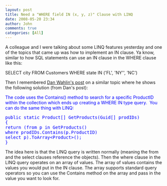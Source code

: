 ```yaml
---
layout: post
title: Need a "WHERE field IN (x, y, z)" Clause with LINQ
date: 2008-05-20 23:34
author: John
comments: true
categories: [All]
---
```

<p>A colleague and I were talking about some LINQ features yesterday and one of the topics that came up was how to implement an IN clause. Ya know, similar to how SQL statements can use an IN clause in the WHERE clause like this:</p>
<p>SELECT city FROM Customers WHERE state IN ('FL', 'NY'', 'NC')</p>
<p>Then I remembered <a href="http://weblogs.asp.net/dwahlin/archive/2008/05/09/using-linq-to-perform-quot-where-in-value1-value2-quot-queries.aspx">Dan Wahlin's post</a> on a similar topic where he shows the following solution (from Dan's post):</p>
<p><font color="#0000ff">The code uses the Contains() method to search for a specific ProductID within the collection which ends up creating a WHERE IN type query.&nbsp; You can do the same thing with LINQ:</font></p>
<pre><font color="#0000ff">public static Product[] GetProducts(Guid[] prodIDs)
{
return (from p in GetProducts()
where prodIDs.Contains(p.ProductID)
select p).ToArray&lt;Product&gt;();
}</font></pre>
<p>The idea here is that the LINQ query is written normally (meaning the from and the select clauses reference the objects). Then the where clause in the LINQ query operates on an array of values. The array of values contains the values you would put in the IN clause. The array supports standard query operators so you can use the Contains method on the array and pass in the value you want to look for.</p>

